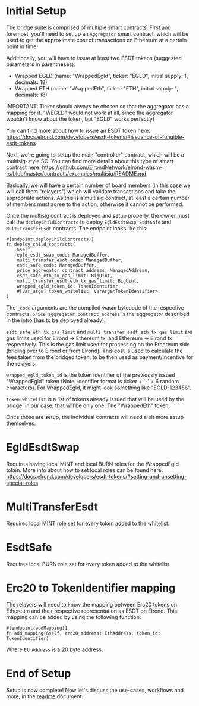 # Initial Setup

The bridge suite is comprised of multiple smart contracts. First and foremost, you'll need to set up an `Aggregator` smart contract, which will be used to get the approximate cost of transactions on Ethereum at a certain point in time.  

Additionally, you will have to issue at least two ESDT tokens (suggested parameters in parentheses):  
- Wrapped EGLD (name: "WrappedEgld", ticker: "EGLD", initial supply: 1, decimals: 18)
- Wrapped ETH (name: "WrappedEth", ticker: "ETH", initial supply: 1, decimals: 18)

IMPORTANT: Ticker should always be chosen so that the aggregator has a mapping for it. "WEGLD" would not work at all, since the aggregator wouldn't know about the token, but "EGLD" works perfectly)  

You can find more about how to issue an ESDT token here: https://docs.elrond.com/developers/esdt-tokens/#issuance-of-fungible-esdt-tokens  

Next, we're going to setup the main "controller" contract, which will be a multisig-style SC. You can find more details about this type of smart contract here: https://github.com/ElrondNetwork/elrond-wasm-rs/blob/master/contracts/examples/multisig/README.md  

Basically, we will have a certain number of board members (in this case we will call them "relayers") which will validate transactions and take the appropriate actions. As this is a multisig contract, at least a certain number of members must agree to the action, otherwise it cannot be performed.  

Once the multisig contract is deployed and setup properly, the owner must call the `deployChildContracts` to deploy `EgldEsdtSwap`, `EsdtSafe` and `MultiTransferEsdt` contracts.  The endpoint looks like this:  

```
#[endpoint(deployChildContracts)]
fn deploy_child_contracts(
    &self,
    egld_esdt_swap_code: ManagedBuffer,
    multi_transfer_esdt_code: ManagedBuffer,
    esdt_safe_code: ManagedBuffer,
    price_aggregator_contract_address: ManagedAddress,
    esdt_safe_eth_tx_gas_limit: BigUint,
    multi_transfer_esdt_eth_tx_gas_limit: BigUint,
    wrapped_egld_token_id: TokenIdentifier,
    #[var_args] token_whitelist: VarArgs<TokenIdentifier>,
)
```

The `_code` arguments are the compiled wasm bytecode of the respective contracts. `price_aggregator_contract_address` is the aggregator described in the intro (has to be deployed already). 

`esdt_safe_eth_tx_gas_limit` and `multi_transfer_esdt_eth_tx_gas_limit` are gas limits used for Elrond -> Ethereum tx, and Ethereum -> Elrond tx respectively. This is the gas limit used for processing on the Ethereum side (briding over to Elrond or from Elrond). This cost is used to calculate the fees taken from the bridged token, to be then used as payment/incentive for the relayers.  

`wrapped_egld_token_id` is the token identifier of the previously issued "WrappedEgld" token (Note: identifier format is ticker + '-' + 6 random characters). For WrappedEgld, it might look something like "EGLD-123456".  

`token_whitelist` is a list of tokens already issued that will be used by the bridge, in our case, that will be only one: The "WrappedEth" token.  

Once those are setup, the individual contracts will need a bit more setup themselves.   

# EgldEsdtSwap 

Requires having local MINT and local BURN roles for the WrappedEgld token. More info about how to set local roles can be found here: https://docs.elrond.com/developers/esdt-tokens/#setting-and-unsetting-special-roles

# MultiTransferEsdt

Requires local MINT role set for every token added to the whitelist.  

# EsdtSafe

Requires local BURN role set for every token added to the whitelist.  

# Erc20 to TokenIdentifier mapping

The relayers will need to know the mapping between Erc20 tokens on Ethereum and their respective representation as ESDT on Elrond. This mapping can be added by using the following function:  

```
#[endpoint(addMapping)]
fn add_mapping(&self, erc20_address: EthAddress, token_id: TokenIdentifier)
```

Where `EthAddress` is a 20 byte address.  

# End of Setup 

Setup is now complete! Now let's discuss the use-cases, workflows and more, in the [readme](../README.md) document.
